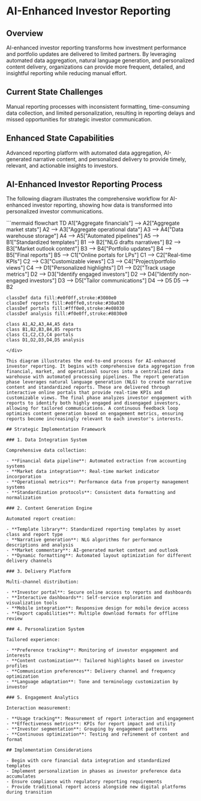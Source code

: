 # AI-Enhanced Investor Reporting

## Overview

AI-enhanced investor reporting transforms how investment performance and portfolio updates are delivered to limited partners. By leveraging automated data aggregation, natural language generation, and personalized content delivery, organizations can provide more frequent, detailed, and insightful reporting while reducing manual effort.

## Current State Challenges

Manual reporting processes with inconsistent formatting, time-consuming data collection, and limited personalization, resulting in reporting delays and missed opportunities for strategic investor communication.

## Enhanced State Capabilities

Advanced reporting platform with automated data aggregation, AI-generated narrative content, and personalized delivery to provide timely, relevant, and actionable insights to investors.

## AI-Enhanced Investor Reporting Process

The following diagram illustrates the comprehensive workflow for AI-enhanced investor reporting, showing how data is transformed into personalized investor communications.

<div class="mermaid">
```mermaid
flowchart TD
    A1["Aggregate financials"] --> A2["Aggregate market stats"]
    A2 --> A3["Aggregate operational data"]
    A3 --> A4["Data warehouse storage"]
    A4 --> A5["Automated pipelines"]
    A5 --> B1["Standardized templates"]
    B1 --> B2["NLG drafts narratives"]
    B2 --> B3["Market outlook content"]
    B3 --> B4["Portfolio updates"]
    B4 --> B5["Final reports"]
    B5 --> C1["Online portals for LPs"]
    C1 --> C2["Real-time KPIs"]
    C2 --> C3["Customizable views"]
    C3 --> C4["Project/portfolio views"]
    C4 --> D1["Personalized highlights"]
    D1 --> D2["Track usage metrics"]
    D2 --> D3["Identify engaged investors"]
    D2 --> D4["Identify non-engaged investors"]
    D3 --> D5["Tailor communications"]
    D4 --> D5
    D5 --> B2
    
    classDef data fill:#e0f0ff,stroke:#3080e0
    classDef reports fill:#e0ffe0,stroke:#30a030
    classDef portals fill:#fff0e0,stroke:#e08030
    classDef analysis fill:#f0e0ff,stroke:#8030e0
    
    class A1,A2,A3,A4,A5 data
    class B1,B2,B3,B4,B5 reports
    class C1,C2,C3,C4 portals
    class D1,D2,D3,D4,D5 analysis
```
</div>

This diagram illustrates the end-to-end process for AI-enhanced investor reporting. It begins with comprehensive data aggregation from financial, market, and operational sources into a centralized data warehouse with automated processing pipelines. The report generation phase leverages natural language generation (NLG) to create narrative content and standardized reports. These are delivered through interactive online portals that provide real-time KPIs and customizable views. The final phase analyzes investor engagement with reports to identify both highly engaged and disengaged investors, allowing for tailored communications. A continuous feedback loop optimizes content generation based on engagement metrics, ensuring reports become increasingly relevant to each investor's interests.

## Strategic Implementation Framework

### 1. Data Integration System

Comprehensive data collection:

- **Financial data pipeline**: Automated extraction from accounting systems
- **Market data integration**: Real-time market indicator incorporation
- **Operational metrics**: Performance data from property management systems
- **Standardization protocols**: Consistent data formatting and normalization

### 2. Content Generation Engine

Automated report creation:

- **Template library**: Standardized reporting templates by asset class and report type
- **Narrative generation**: NLG algorithms for performance descriptions and analysis
- **Market commentary**: AI-generated market context and outlook
- **Dynamic formatting**: Automated layout optimization for different delivery channels

### 3. Delivery Platform

Multi-channel distribution:

- **Investor portal**: Secure online access to reports and dashboards
- **Interactive dashboards**: Self-service exploration and visualization tools
- **Mobile integration**: Responsive design for mobile device access
- **Export capabilities**: Multiple download formats for offline review

### 4. Personalization System

Tailored experience:

- **Preference tracking**: Monitoring of investor engagement and interests
- **Content customization**: Tailored highlights based on investor profiles
- **Communication preferences**: Delivery channel and frequency optimization
- **Language adaptation**: Tone and terminology customization by investor

### 5. Engagement Analytics

Interaction measurement:

- **Usage tracking**: Measurement of report interaction and engagement
- **Effectiveness metrics**: KPIs for report impact and utility
- **Investor segmentation**: Grouping by engagement patterns
- **Continuous optimization**: Testing and refinement of content and format

## Implementation Considerations

- Begin with core financial data integration and standardized templates
- Implement personalization in phases as investor preference data accumulates
- Ensure compliance with regulatory reporting requirements
- Provide traditional report access alongside new digital platforms during transition